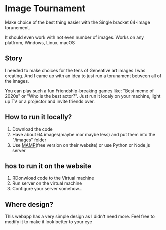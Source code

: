 # Image Tournament

Make choice of the best thing easier with the Single bracket 64-image torunement. 

It should even work with not even number of images. Works on any platfrom, Windows, Linux, macOS

## Story
I needed to make choices for the tens of Geneative art images I was creating. And I came up with an idea to just run a torunament between all of the images. 

You can play such a fun Friendship-breaking games like: "Best meme of 2020s" or "Who is the best actor?". Just run it localy on your machine, light up TV or a projector and invite friends over. 

## How to run it locally?
1. Download the code
2. Have about 64 images(maybe mor maybe less) and put them into the "/images" folder
3. Use [MAMP](https://www.mamp.info/en/downloads/)(free version on their website) or use Python or Node.js server

## hos to run it on the website
1. RDonwload code to the Virtual machine
2. Run server on the virtual machine
3. Configure your server somehow...

## Where design?
This webapp has a very simple design as I didn't need more. Feel free to modify it to make it look better to your eye
